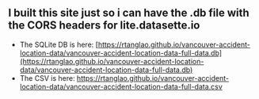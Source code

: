 ## I built this site just so i can have the .db file with the CORS headers for lite.datasette.io

* The SQLite DB is here: [https://rtanglao.github.io/vancouver-accident-location-data/vancouver-accident-location-data-full-data.db](https://rtanglao.github.io/vancouver-accident-location-data/vancouver-accident-location-data-full-data.db)
* The CSV is here: [https://rtanglao.github.io/vancouver-accident-location-data/vancouver-accident-location-data-full-data.csv
](https://rtanglao.github.io/vancouver-accident-location-data/vancouver-accident-location-data-full-data.db)
